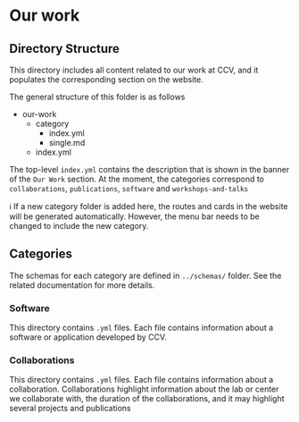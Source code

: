# Our work

## Directory Structure

This directory includes all content related to our work at CCV, and it populates the corresponding section on the website.

The general structure of this folder is as follows

- our-work
    - category 
        - index.yml
        - single.md
    - index.yml

The top-level `index.yml` contains the description that is shown in the banner of the `Our Work` section.
At the moment, the categories correspond to `collaborations`, `publications`, `software` and `workshops-and-talks`

ℹ️ If a new category folder is added here, the routes and cards in the website will be generated automatically. However, the menu bar needs to be changed to include the new category. 


## Categories

The schemas for each category are defined in `../schemas/` folder. See the related documentation for more details.

### Software

This directory contains `.yml` files. Each file contains information about a software or application developed by CCV. 

### Collaborations

This directory contains `.yml` files. Each file contains information about a collaboration. Collaborations highlight information about the lab or center we collaborate with, the duration of the collaborations, and it may highlight several projects and publications